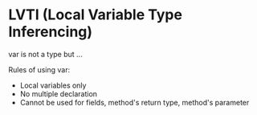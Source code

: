 # LVTI (Local Variable Type Inferencing)
var is not a type but ...

Rules of using var:
* Local variables only
* No multiple declaration
* Cannot be used for fields, method's return type, method's parameter